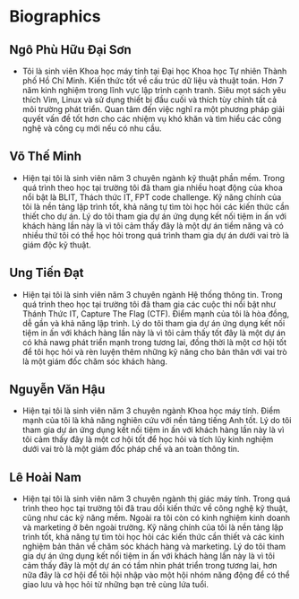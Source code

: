 # Biographics

## Ngô Phù Hữu Đại Sơn
- Tôi là sinh viên Khoa học máy tính tại Đại học Khoa học Tự nhiên Thành phố Hồ Chí Minh. Kiến thức tốt về cấu trúc dữ liệu và thuật toán. Hơn 7 năm kinh nghiệm trong lĩnh vực lập trình cạnh tranh. Siêu mọt sách yêu thích Vim, Linux và sử dụng thiết bị đầu cuối và thích tùy chỉnh tất cả môi trường phát triển. Quan tâm đến việc nghĩ ra một phương pháp giải quyết vấn đề tốt hơn cho các nhiệm vụ khó khăn và tìm hiểu các công nghệ và công cụ mới nếu có nhu cầu.

## Võ Thế Minh
- Hiện tại tôi là sinh viên năm 3 chuyên ngành kỹ thuật phần mềm. Trong quá trình theo học tại trường tôi đã tham gia nhiều hoạt động của khoa nổi bật là BLIT, Thách thức IT, FPT code challenge. Kỹ năng chính của tôi là nền tảng lập trình tốt, khả năng tự tìm tòi học hỏi các kiến thức cần thiết cho dự án. Lý do tôi tham gia dự án ứng dụng kết nối tiệm in ấn với khách hàng lần này là vì tôi cảm thấy đây là một dự án tiềm năng và có nhiều thứ tôi có thể học hỏi trong quá trình tham gia dự án dưới vai trò là giám độc kỹ thuật.

## Ung Tiến Đạt
- Hiện tại tôi là sinh viên năm 3 chuyên ngành Hệ thống thông tin. Trong quá trình theo học tại trường tôi đã tham gia các cuộc thi nổi bật như Thánh Thức IT, Capture The Flag (CTF). Điểm mạnh của tôi là hòa đồng, dễ gần và khả năng lập trình. Lý do tôi tham gia dự án ứng dụng kết nối tiệm in ấn với khách hàng lần này là vì tôi cảm thấy tốt đây là một dự án có khả nawg phát triển mạnh trong tương lai, đồng thời là một cơ hội tốt để tôi học hỏi và rèn luyện thêm những kỹ năng cho bản thân với vai trò là một giám đốc chăm sóc khách hàng.

## Nguyễn Văn Hậu
- Hiện tại tôi là sinh viên năm 3 chuyên ngành Khoa học máy tính. Điểm mạnh của tôi là khả năng nghiên cứu với nền tảng tiếng Anh tốt. Lý do tôi tham gia dự án ứng dụng kết nối tiệm in ấn với khách hàng lần này là vì tôi cảm thấy đây là một cơ hội tốt để học hỏi và tích lũy kinh nghiệm dưới vai trò là một giám đốc pháp chế và an toàn thông tin.

## Lê Hoài Nam
- Hiện tại tôi là sinh viên năm 3 chuyên ngành thị giác máy tính. Trong quá trình theo học tại trường tôi đã trau dồi kiến thức về công nghệ kỹ thuật, cũng như các kỹ năng mềm. Ngoài ra tôi còn có kinh nghiệm kinh doanh và marketing ở bên ngoài trường. Kỹ năng chính của tôi là nền tảng lập trình tốt, khả năng tự tìm tòi học hỏi các kiến thức cần thiết và các kinh nghiệm bản thân về chăm sóc khách hàng và marketing. Lý do tôi tham gia dự án ứng dụng kết nối tiệm in ấn với khách hàng lần này là vì tôi cảm thấy đây là một dự án có tầm nhìn phát triển trong tương lai, hơn nữa đây là cơ hội để tôi hội nhập vào một hội nhóm năng động để có thể giao lưu và học hỏi từ những bạn trẻ cùng lứa tuổi.
